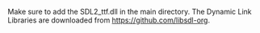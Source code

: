 Make sure to add the SDL2_ttf.dll in the main directory.
The Dynamic Link Libraries are downloaded from https://github.com/libsdl-org.
